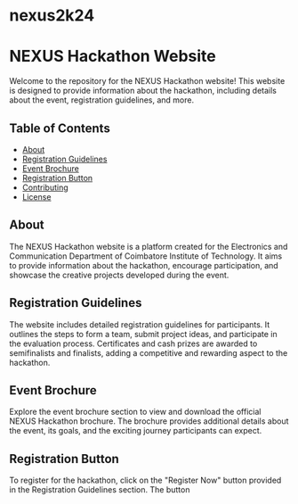 # nexus2k24

# NEXUS Hackathon Website

Welcome to the repository for the NEXUS Hackathon website! This website is designed to provide information about the hackathon, including details about the event, registration guidelines, and more.

## Table of Contents

- [About](#about)
- [Registration Guidelines](#registration-guidelines)
- [Event Brochure](#event-brochure)
- [Registration Button](#registration-button)
- [Contributing](#contributing)
- [License](#license)

## About

The NEXUS Hackathon website is a platform created for the Electronics and Communication Department of Coimbatore Institute of Technology. It aims to provide information about the hackathon, encourage participation, and showcase the creative projects developed during the event.

## Registration Guidelines

The website includes detailed registration guidelines for participants. It outlines the steps to form a team, submit project ideas, and participate in the evaluation process. Certificates and cash prizes are awarded to semifinalists and finalists, adding a competitive and rewarding aspect to the hackathon.

## Event Brochure

Explore the event brochure section to view and download the official NEXUS Hackathon brochure. The brochure provides additional details about the event, its goals, and the exciting journey participants can expect.

## Registration Button

To register for the hackathon, click on the "Register Now" button provided in the Registration Guidelines section. The button
